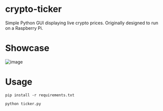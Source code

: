 # crypto-ticker
Simple Python GUI displaying live crypto prices. Originally designed to run on a Raspberry Pi.

# Showcase
![image](https://github.com/user-attachments/assets/b2687b2b-08e0-4d48-8821-ae17f1c6a464)

# Usage
`pip install -r requirements.txt`

`python ticker.py`
